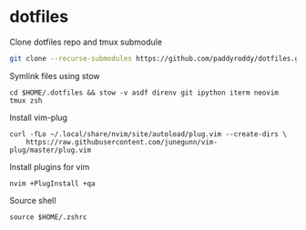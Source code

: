# dotfiles

Clone dotfiles repo and tmux submodule

```bash
git clone --recurse-submodules https://github.com/paddyroddy/dotfiles.git $HOME/.dotfiles
```

Symlink files using stow

```
cd $HOME/.dotfiles && stow -v asdf direnv git ipython iterm neovim tmux zsh
```

Install vim-plug

```
curl -fLo ~/.local/share/nvim/site/autoload/plug.vim --create-dirs \
    https://raw.githubusercontent.com/junegunn/vim-plug/master/plug.vim
```

Install plugins for vim

```
nvim +PlugInstall +qa
```

Source shell

```
source $HOME/.zshrc
```
